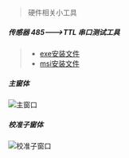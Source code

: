 > 硬件相关小工具


#####  传感器 485--->TTL 串口测试工具
>* [exe安装文件](http://123.57.3.79:3760/linyan/PortCom_QRcodePrint/raw/master/SensorPackage/Debug/setup.exe) 
>* [msi安装文件](http://123.57.3.79:3760/linyan/PortCom_QRcodePrint/raw/master/SensorPackage/Debug/SensorPackage.msi)
##### 主窗体
![主窗口](http://123.57.3.79:3760/linyan/PortCom_QRcodePrint/raw/master/SensorPackage/img/home.png)
##### 校准子窗体
![校准子窗口](http://123.57.3.79:3760/linyan/PortCom_QRcodePrint/raw/master/SensorPackage/img/calibrate.png)